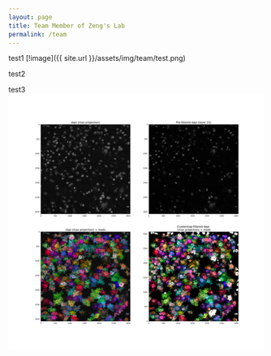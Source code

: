 ```yaml
---
layout: page
title: Team Member of Zeng's Lab
permalink: /team
---
```

test1 
[!image]({{ site.url }}/assets/img/team/test.png)

test2 
<img src="{{site.baseurl}}/assets/img/team/test.png" alt="">

test3 
![image](/assets/img/team/test.png)


